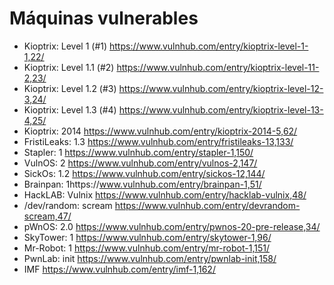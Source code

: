 # Máquinas vulnerables

- Kioptrix: Level 1 (#1) https://www.vulnhub.com/entry/kioptrix-level-1-1,22/
- Kioptrix: Level 1.1 (#2) https://www.vulnhub.com/entry/kioptrix-level-11-2,23/
- Kioptrix: Level 1.2 (#3) https://www.vulnhub.com/entry/kioptrix-level-12-3,24/
- Kioptrix: Level 1.3 (#4) https://www.vulnhub.com/entry/kioptrix-level-13-4,25/
- Kioptrix: 2014 https://www.vulnhub.com/entry/kioptrix-2014-5,62/
- FristiLeaks: 1.3 https://www.vulnhub.com/entry/fristileaks-13,133/
- Stapler: 1 https://www.vulnhub.com/entry/stapler-1,150/
- VulnOS: 2 https://www.vulnhub.com/entry/vulnos-2,147/
- SickOs: 1.2 https://www.vulnhub.com/entry/sickos-12,144/
- Brainpan: 1https://www.vulnhub.com/entry/brainpan-1,51/
- HackLAB: Vulnix https://www.vulnhub.com/entry/hacklab-vulnix,48/
- /dev/random: scream https://www.vulnhub.com/entry/devrandom-scream,47/
- pWnOS: 2.0 https://www.vulnhub.com/entry/pwnos-20-pre-release,34/
- SkyTower: 1 https://www.vulnhub.com/entry/skytower-1,96/
- Mr-Robot: 1 https://www.vulnhub.com/entry/mr-robot-1,151/
- PwnLab: init https://www.vulnhub.com/entry/pwnlab-init,158/
- IMF https://www.vulnhub.com/entry/imf-1,162/
